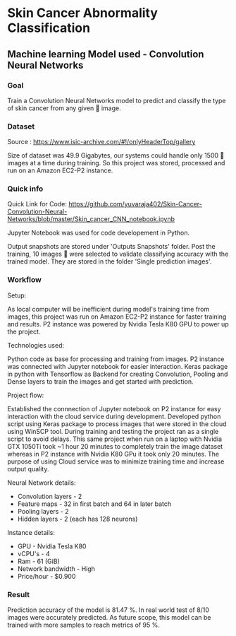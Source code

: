 # Skin Cancer Abnormality Classification 
## Machine learning Model used - Convolution Neural Networks

### Goal
Train a Convolution Neural Networks model to predict and classify the type of skin cancer from any given :file_folder: image.

### Dataset 
Source : https://www.isic-archive.com/#!/onlyHeaderTop/gallery

Size of dataset was 49.9 Gigabytes, our systems could handle only 1500 :file_folder: images at a time during training.
So this project was stored, processed and run on an Amazon EC2-P2 instance. 

### Quick info
Quick Link for Code: https://github.com/yuvaraja402/Skin-Cancer-Convolution-Neural-Networks/blob/master/Skin_cancer_CNN_notebook.ipynb

Jupyter Notebook was used for code developement in Python.

Output snapshots are stored under 'Outputs Snapshots' folder.
Post the training, 10 images :file_folder: were selected to validate classifying accuracy with the trained model. They are stored in the folder 'Single prediction images'.

### Workflow
Setup:

As local computer will be inefficient during model's training time from images, this project was run on Amazon EC2-P2 instance for faster training and results.
P2 instance was powered by Nvidia Tesla K80 GPU to power up the project. 

Technologies used:

Python code as base for processing and training from images.
P2 instance was connected with Jupyter notebook for easier interaction.
Keras package in python with Tensorflow as Backend for creating Convolution, Pooling and Dense layers to train the images and get started with prediction.

Project flow:

Established the connnection of Jupyter notebook on P2 instance for easy interaction with the cloud service during development. Developed python script using Keras package to process images that were stored in the cloud using WinSCP tool. During training and testing the project ran as a single script to avoid delays. This same project when run on a laptop with Nvidia GTX 1050Ti took ~1 hour 20 minutes to completely train the image dataset whereas in P2 instance with Nvidia K80 GPu it took only 20 minutes. The purpose of using Cloud service was to minimize training time and increase output quality.

Neural Network details:

* Convolution layers - 2
* Feature maps - 32 in first batch and 64 in later batch 
* Pooling layers - 2
* Hidden layers - 2 (each has 128 neurons)


Instance details:
* GPU - Nvidia Tesla K80
* vCPU's - 4
* Ram - 61 (GiB)
* Network bandwidth - High
* Price/hour - $0.900

### Result
Prediction accuracy of the model is 81.47 %.
In real world test of 8/10 images were accurately predicted.
As future scope, this model can be trained with more samples to reach metrics of 95 %.
